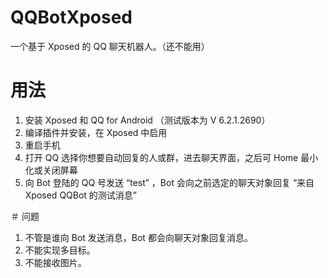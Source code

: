 # QQBotXposed
一个基于 Xposed 的 QQ 聊天机器人。（还不能用）

# 用法

1. 安装 Xposed 和 QQ for Android （测试版本为 V 6.2.1.2690）
2. 编译插件并安装，在 Xposed 中启用
3. 重启手机
4. 打开 QQ 选择你想要自动回复的人或群，进去聊天界面，之后可 Home 最小化或关闭屏幕
5. 向 Bot 登陆的 QQ 号发送 “test” ，Bot 会向之前选定的聊天对象回复 “来自 Xposed QQBot 的测试消息”

＃ 问题

1. 不管是谁向 Bot 发送消息，Bot 都会向聊天对象回复消息。
2. 不能实现多目标。
3. 不能接收图片。
